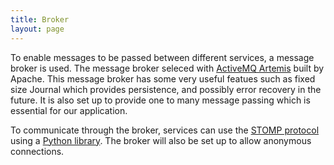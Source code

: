 ```yaml
---
title: Broker
layout: page
---
```


To enable messages to be passed between different services, a message broker is used.
The message broker seleced with [ActiveMQ Artemis](https://activemq.apache.org/components/artemis/) built by Apache.
This message broker has some very useful featues such as fixed size Journal which provides persistence, and possibly error recovery in the future.
It is also set up to provide one to many message passing which is essential for our application.

To communicate through the broker, services can use the [STOMP protocol](https://stomp.github.io/) using a [Python library](https://pypi.org/project/stomp-py/).
The broker will also be set up to allow anonymous connections.